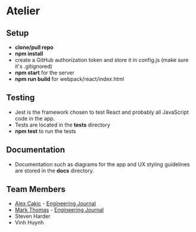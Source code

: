 # Atelier

## Setup
- **clone/pull repo**
- **npm install**
- create a GitHub authorization token and store it in config.js (make sure it's .gitignored)
- **npm start** for the server
- **npm run build** for webpack/react/index.html

## Testing
- Jest is the framework chosen to test React and probably all JavaScript code in the app.
- Tests are located in the **tests** directory
- **npm test** to run the tests

## Documentation
- Documentation such as diagrams for the app and UX styling guidelines are stored in the **docs** directory.

## Team Members
- [Alex Cakic](https://github.com/aleksandar-cakic) - [Engineering Journal](https://gist.github.com/aleksandar-cakic/1f46fd75b3cefb7857a5bdbae9a6a53b)
- [Mark Thomas](https://github.com/MarkPThomas) - [Engineering Journal](https://gist.github.com/MarkPThomas/7ce6b7a2a48820ad1995afc5ee6ba506)
- Steven Harder
- Vinh Huynh
